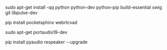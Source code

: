 sudo apt-get install -qq python python-dev python-pip build-essential swig git libpulse-dev

pip install pocketsphinx webrtcvad

sudo apt-get portaudio19-dev

pip install pyaudio respeaker --upgrade
